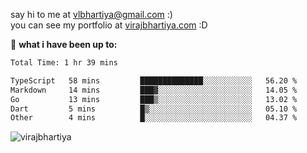 say hi to me at [vlbhartiya@gmail.com](mailto:vlbhartiya@gmail.com) :)<br/>
you can see my portfolio at [virajbhartiya.com](https://virajbhartiya.com) :D<br/>


🚀 **what i have been up to:**

<!--START_SECTION:waka-->

```txt
Total Time: 1 hr 39 mins

TypeScript   58 mins         ██████████████░░░░░░░░░░░   56.20 %
Markdown     14 mins         ███▓░░░░░░░░░░░░░░░░░░░░░   14.05 %
Go           13 mins         ███▒░░░░░░░░░░░░░░░░░░░░░   13.02 %
Dart         5 mins          █▒░░░░░░░░░░░░░░░░░░░░░░░   05.10 %
Other        4 mins          █░░░░░░░░░░░░░░░░░░░░░░░░   04.37 %
```

<!--END_SECTION:waka-->

<p align="left"> <img src="https://komarev.com/ghpvc/?username=virajbhartiya&color=blue" alt="virajbhartiya" /> </p>
